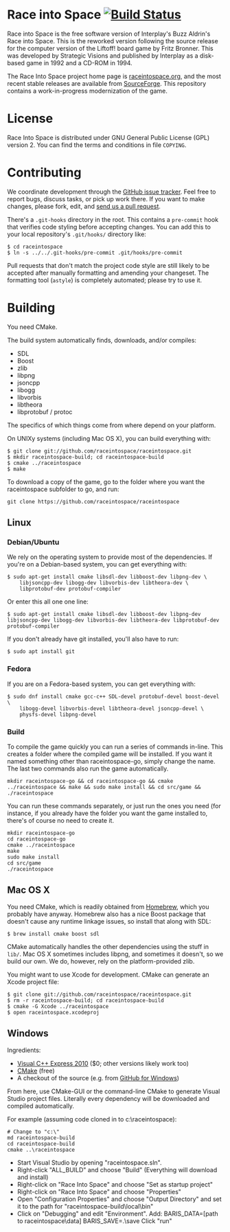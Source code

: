 Race into Space [![Build Status](https://secure.travis-ci.org/raceintospace/raceintospace.png?branch=master)](https://travis-ci.org/raceintospace/raceintospace)
===============

Race  into  Space is  the  free  software  version of  Interplay's  Buzz
Aldrin's Race into Space.  This is the  reworked version  following  the
source release  for the computer version  of the Liftoff! board  game by
Fritz Bronner.  This was developed by Strategic Visions and published by
Interplay as a disk-based game in 1992 and a CD-ROM in 1994.

The Race Into Space project home page is
[raceintospace.org](http://www.raceintospace.org), and the most recent
stable releases are available from
[SourceForge](http://sourceforge.net/projects/raceintospace/). This
repository contains a work-in-progress modernization of the game.

License
=======

Race  Into Space  is distributed  under GNU  General Public  License
(GPL)  version 2.  You can find  the  terms and  conditions in  file
`COPYING`.

Contributing
============

We coordinate development through the [GitHub issue
tracker](https://github.com/raceintospace/raceintospace/issues). Feel free to
report bugs, discuss tasks, or pick up work there. If you want to make
changes, please fork, edit, and [send us a pull
request](https://github.com/raceintospace/raceintospace/pull/new/master).

There's a `.git-hooks` directory in the root. This contains a `pre-commit`
hook that verifies code styling before accepting changes. You can add this to
your local repository's `.git/hooks/` directory like:

    $ cd raceintospace
    $ ln -s ../../.git-hooks/pre-commit .git/hooks/pre-commit

Pull requests that don't match the project code style are still likely to be
accepted after manually formatting and amending your changeset. The formatting
tool (`astyle`) is completely automated; please try to use it.

Building
========

You need CMake.

The build system automatically finds, downloads, and/or compiles:

* SDL
* Boost
* zlib
* libpng
* jsoncpp
* libogg
* libvorbis
* libtheora
* libprotobuf / protoc

The specifics of which things come from where depend on your platform.

On UNIXy systems (including Mac OS X), you can build everything with:

    $ git clone git://github.com/raceintospace/raceintospace.git
    $ mkdir raceintospace-build; cd raceintospace-build
    $ cmake ../raceintospace
    $ make

To download a copy of the game, go to the folder where you want the raceintospace 
subfolder to go, and run:

    git clone https://github.com/raceintospace/raceintospace

Linux
-----

### Debian/Ubuntu

We rely on the operating system to provide most of the dependencies. If you're
on a Debian-based system, you can get everything with:

    $ sudo apt-get install cmake libsdl-dev libboost-dev libpng-dev \
        libjsoncpp-dev libogg-dev libvorbis-dev libtheora-dev \
        libprotobuf-dev protobuf-compiler

Or enter this all one one line:

    $ sudo apt-get install cmake libsdl-dev libboost-dev libpng-dev libjsoncpp-dev libogg-dev libvorbis-dev libtheora-dev libprotobuf-dev protobuf-compiler

If you don't already have git installed, you'll also have to run:

    $ sudo apt install git

### Fedora

If you are on a Fedora-based system, you can get everything with:

    $ sudo dnf install cmake gcc-c++ SDL-devel protobuf-devel boost-devel \
        libogg-devel libvorbis-devel libtheora-devel jsoncpp-devel \
        physfs-devel libpng-devel

### Build

To compile the game quickly you can run a series of commands in-line. This 
creates a folder where the compiled game will be installed. If you want it named 
something other than raceintospace-go, simply change the name. The last two 
commands also run the game automatically.

    mkdir raceintospace-go && cd raceintospace-go && cmake ../raceintospace && make && sudo make install && cd src/game && ./raceintospace

You can run these commands separately, or just run the ones you need (for instance, 
if you already have the folder you want the game installed to, there's of course 
no need to create it.

    mkdir raceintospace-go
    cd raceintospace-go
    cmake ../raceintospace
    make
    sudo make install
    cd src/game
    ./raceintospace

Mac OS X
--------

You need CMake, which is readily obtained from
[Homebrew](http://mxcl.github.com/homebrew/), which you probably have anyway.
Homebrew also has a nice Boost package that doesn't cause any runtime linkage
issues, so install that along with SDL:

    $ brew install cmake boost sdl

CMake automatically handles the other dependencies using the stuff in `lib/`.
Mac OS X sometimes includes libpng, and sometimes it doesn't, so we build our
own. We do, however, rely on the platform-provided zlib.

You might want to use Xcode for development. CMake can generate an Xcode
project file:

    $ git clone git://github.com/raceintospace/raceintospace.git
    $ rm -r raceintospace-build; cd raceintospace-build
    $ cmake -G Xcode ../raceintospace
    $ open raceintospace.xcodeproj

Windows
-------

Ingredients:

* [Visual C++ Express 2010](http://www.microsoft.com/visualstudio/eng/downloads#d-2010-express) ($0; other versions likely work too)
* [CMake](http://www.cmake.org/cmake/resources/software.html) (free)
* A checkout of the source (e.g. from [GitHub for Windows](http://windows.github.com/))

From here, use CMake-GUI or the command-line CMake to generate Visual Studio
project files. Literally every dependency will be downloaded and compiled
automatically.

For example (assuming code cloned in to c:\raceintospace):

    # Change to "c:\"
    md raceintospace-build
    cd raceintospace-build
    cmake ..\raceintospace

- Start Visual Studio by opening "raceintospace.sln".
- Right-click "ALL_BUILD" and choose "Build"  (Everything will download and install)
- Right-click on "Race Into Space" and choose "Set as startup project"
- Right-click on "Race Into Space" and choose "Properties"
- Open "Configuration Properties" and choose "Output Directory" and set it to the path for "raceintospace-build\local\bin"
- Click on "Debugging" and edit "Environment".
Add:
   BARIS_DATA=[path to raceintospace\data]
   BARIS_SAVE=.\save
Click "run"
